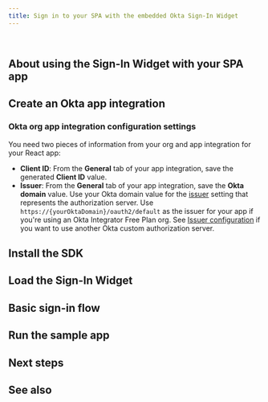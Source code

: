```yaml
---
title: Sign in to your SPA with the embedded Okta Sign-In Widget
---
```


<ApiLifecycle access="ie" /><br>

<StackSelector />

<StackSnippet snippet="nutrition" />

## About using the Sign-In Widget with your SPA app

<StackSnippet snippet="intro" />

## Create an Okta app integration

<StackSnippet snippet="create-app-integration" />

### Okta org app integration configuration settings

You need two pieces of information from your org and app integration for your React app:

* **Client ID**: From the **General** tab of your app integration, save the generated **Client ID** value.
* **Issuer**: From the **General** tab of your app integration, save the **Okta domain** value. Use your Okta domain value for the [issuer](/docs/guides/oie-embedded-common-download-setup-app/nodejs/main/#issuer) setting that represents the authorization server. Use `https://{yourOktaDomain}/oauth2/default` as the issuer for your app if you're using an Okta Integrator Free Plan org. See [Issuer configuration](/docs/guides/oie-embedded-common-download-setup-app/nodejs/main/#issuer) if you want to use another Okta custom authorization server.

## Install the SDK

<StackSnippet snippet="download-sample" />

## Load the Sign-In Widget

<StackSnippet snippet="load-app" />

## Basic sign-in flow

<StackSnippet snippet="basic-sign-in" />

## Run the sample app

<StackSnippet snippet="run-sample" />

## Next steps

<StackSnippet snippet="next-steps" />

## See also

<StackSnippet snippet="see-also" />

